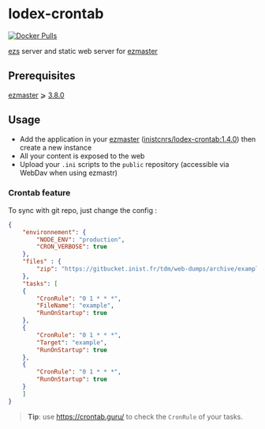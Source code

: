 # lodex-crontab

[![Docker Pulls](https://img.shields.io/docker/pulls/inistcnrs/ezmaster-webserver.svg)](https://registry.hub.docker.com/u/inistcnrs/ezmaster-webserver/)

[ezs](https://inist-cnrs.github.io/ezs/#/?id=ezs) server and static web server for [ezmaster](https://github.com/Inist-CNRS/ezmaster)

## Prerequisites

[ezmaster](https://github.com/Inist-CNRS/ezmaster) ⩾ [3.8.0](https://github.com/Inist-CNRS/ezmaster#ezmaster-380)

## Usage

- Add the application in your [ezmaster](https://github.com/Inist-CNRS/ezmaster) ([inistcnrs/lodex-crontab:1.4.0](https://hub.docker.com/r/inistcnrs/lodex-crontab/tags/)) then create a new instance
- All your content is exposed to the web
- Upload your `.ini` scripts to the `public` repository (accessible via WebDav when using ezmastr)

### Crontab feature

To sync with git repo, just change the config :

```json
{
    "environnement": {
        "NODE_ENV": "production",
        "CRON_VERBOSE": true
    },
    "files" : {
        "zip": "https://gitbucket.inist.fr/tdm/web-dumps/archive/example/master.zip"
    },
    "tasks": [
    {
        "CronRule": "0 1 * * *",
        "FileName": "example",
        "RunOnStartup": true
    },
    {
        "CronRule": "0 1 * * *",
        "Target": "example",
        "RunOnStartup": true
    },
    {
        "CronRule": "0 1 * * *",
        "RunOnStartup": true
    }
    ]
}
```

> **Tip**: use <https://crontab.guru/> to check the `CronRule` of your tasks.
